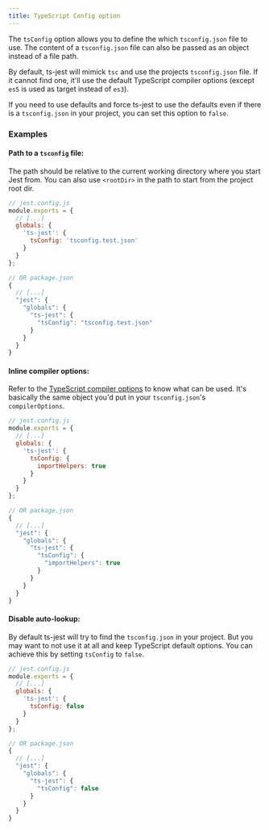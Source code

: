 ```yaml
---
title: TypeScript Config option
---
```


The `tsConfig` option allows you to define the which `tsconfig.json` file to use.
The content of a `tsconfig.json` file can also be passed as an object instead of a file path.

By default, ts-jest will mimick `tsc` and use the projects `tsconfig.json` file.
If it cannot find one, it'll use the default TypeScript compiler options (except `es5` is used as target instead of `es3`).

If you need to use defaults and force ts-jest to use the defaults even if there is a `tsconfig.json` in your project, you can set this option to `false`.

### Examples

#### Path to a `tsconfig` file:

The path should be relative to the current working directory where you start Jest from. You can also use `<rootDir>` in the path to start from the project root dir.

<div class="row"><div class="col-md-6" markdown="block">

```js
// jest.config.js
module.exports = {
  // [...]
  globals: {
    'ts-jest': {
      tsConfig: 'tsconfig.test.json'
    }
  }
};
```

</div><div class="col-md-6" markdown="block">

```js
// OR package.json
{
  // [...]
  "jest": {
    "globals": {
      "ts-jest": {
        "tsConfig": "tsconfig.test.json"
      }
    }
  }
}
```

</div></div>

#### Inline compiler options:

Refer to the [TypeScript compiler options](https://www.typescriptlang.org/docs/handbook/compiler-options.html) to know what can be used.
It's basically the same object you'd put in your `tsconfig.json`'s `compilerOptions`.

<div class="row"><div class="col-md-6" markdown="block">

```js
// jest.config.js
module.exports = {
  // [...]
  globals: {
    'ts-jest': {
      tsConfig: {
        importHelpers: true
      }
    }
  }
};
```

</div><div class="col-md-6" markdown="block">

```js
// OR package.json
{
  // [...]
  "jest": {
    "globals": {
      "ts-jest": {
        "tsConfig": {
          "importHelpers": true
        }
      }
    }
  }
}
```

</div></div>

#### Disable auto-lookup:

By default ts-jest will try to find the `tsconfig.json` in your project. But you may want to not use it at all and keep TypeScript default options. You can achieve this by setting `tsConfig` to `false`.

<div class="row"><div class="col-md-6" markdown="block">

```js
// jest.config.js
module.exports = {
  // [...]
  globals: {
    'ts-jest': {
      tsConfig: false
    }
  }
};
```

</div><div class="col-md-6" markdown="block">

```js
// OR package.json
{
  // [...]
  "jest": {
    "globals": {
      "ts-jest": {
        "tsConfig": false
      }
    }
  }
}
```

</div></div>
